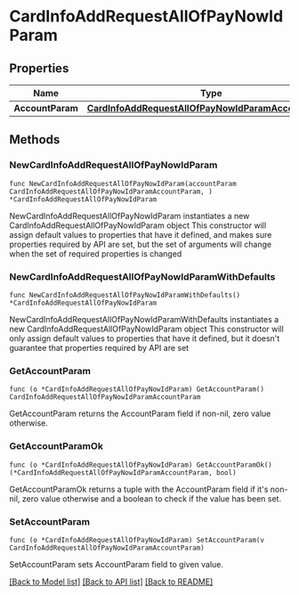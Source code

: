 # CardInfoAddRequestAllOfPayNowIdParam

## Properties

Name | Type | Description | Notes
------------ | ------------- | ------------- | -------------
**AccountParam** | [**CardInfoAddRequestAllOfPayNowIdParamAccountParam**](CardInfoAddRequestAllOfPayNowIdParamAccountParam.md) |  | 

## Methods

### NewCardInfoAddRequestAllOfPayNowIdParam

`func NewCardInfoAddRequestAllOfPayNowIdParam(accountParam CardInfoAddRequestAllOfPayNowIdParamAccountParam, ) *CardInfoAddRequestAllOfPayNowIdParam`

NewCardInfoAddRequestAllOfPayNowIdParam instantiates a new CardInfoAddRequestAllOfPayNowIdParam object
This constructor will assign default values to properties that have it defined,
and makes sure properties required by API are set, but the set of arguments
will change when the set of required properties is changed

### NewCardInfoAddRequestAllOfPayNowIdParamWithDefaults

`func NewCardInfoAddRequestAllOfPayNowIdParamWithDefaults() *CardInfoAddRequestAllOfPayNowIdParam`

NewCardInfoAddRequestAllOfPayNowIdParamWithDefaults instantiates a new CardInfoAddRequestAllOfPayNowIdParam object
This constructor will only assign default values to properties that have it defined,
but it doesn't guarantee that properties required by API are set

### GetAccountParam

`func (o *CardInfoAddRequestAllOfPayNowIdParam) GetAccountParam() CardInfoAddRequestAllOfPayNowIdParamAccountParam`

GetAccountParam returns the AccountParam field if non-nil, zero value otherwise.

### GetAccountParamOk

`func (o *CardInfoAddRequestAllOfPayNowIdParam) GetAccountParamOk() (*CardInfoAddRequestAllOfPayNowIdParamAccountParam, bool)`

GetAccountParamOk returns a tuple with the AccountParam field if it's non-nil, zero value otherwise
and a boolean to check if the value has been set.

### SetAccountParam

`func (o *CardInfoAddRequestAllOfPayNowIdParam) SetAccountParam(v CardInfoAddRequestAllOfPayNowIdParamAccountParam)`

SetAccountParam sets AccountParam field to given value.



[[Back to Model list]](../README.md#documentation-for-models) [[Back to API list]](../README.md#documentation-for-api-endpoints) [[Back to README]](../README.md)


